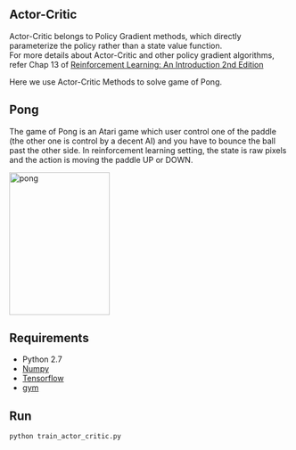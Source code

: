 ## Actor-Critic
Actor-Critic belongs to Policy Gradient methods, which directly parameterize the policy rather than a state value function.  
For more details about Actor-Critic and other policy gradient algorithms, refer Chap 13 of  [Reinforcement Learning: An Introduction 2nd Edition](http://webdocs.cs.ualberta.ca/~sutton/book/the-book.html)  

Here we use Actor-Critic Methods to solve game of Pong.  

## Pong  
The game of Pong is an Atari game which user control one of the paddle (the other one is control by a decent AI) and you have to bounce the ball past the other side. In reinforcement learning setting, the state is raw pixels and the action is moving the paddle UP or DOWN.  

<img src="https://github.com/borgwang/reinforce_py/raw/master/res/pong.png" width = "180" height = "256" alt="pong" align=center />   


## Requirements  
* Python 2.7  
* [Numpy](http://www.numpy.org/)   
* [Tensorflow](http://www.tensorflow.org)  
* [gym](https://gym.openai.com)  

## Run  
    python train_actor_critic.py
